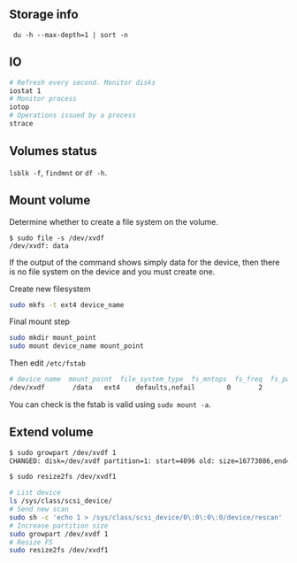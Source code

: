 ## Storage info

` du -h --max-depth=1 | sort -n`

## IO

```bash
# Refresh every second. Monitor disks
iostat 1
# Monitor process
iotop
# Operations issued by a process
strace
```

## Volumes status

`lsblk -f`, `findmnt` or `df -h`.


## Mount volume

Determine whether to create a file system on the volume.

```
$ sudo file -s /dev/xvdf
/dev/xvdf: data
```

If the output of the command shows simply data for the device, then
there is no file system on the device and you must create one.

Create new filesystem

```bash
sudo mkfs -t ext4 device_name
```
Final mount step

```bash
sudo mkdir mount_point
sudo mount device_name mount_point
```

Then edit `/etc/fstab`

```bash
# device_name  mount_point  file_system_type  fs_mntops  fs_freq  fs_passno
/dev/xvdf       /data   ext4    defaults,nofail        0       2
```

You can check is the fstab is valid using `sudo mount -a`.

## Extend volume

```bash
$ sudo growpart /dev/xvdf 1
CHANGED: disk=/dev/xvdf partition=1: start=4096 old: size=16773086,end=16777182 new: size=73396190,end=73400286

$ sudo resize2fs /dev/xvdf1
```

```bash
# List device
ls /sys/class/scsi_device/
# Send new scan
sudo sh -c 'echo 1 > /sys/class/scsi_device/0\:0\:0\:0/device/rescan'
# Increase partition size
sudo growpart /dev/xvdf 1
# Resize FS
sudo resize2fs /dev/xvdf1
```

